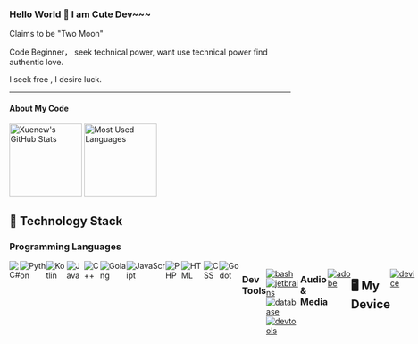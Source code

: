 ### Hello World 👋 I am Cute Dev~~~

Claims to be "Two Moon"

Code Beginner， seek technical power, want use technical power find authentic love.

I seek free , I desire luck.

---

#### About My Code

<img height="130px" src="https://github-readme-stats.vercel.app/api?username=allureluoli&hide_title=true&show_icons=true&hide=issues&include_all_commits=true&count_private=true&theme=graywhite&hide_border=true&bg_color=45,ff7979,ffd479,fffc79,73fa79" alt="Xuenew's GitHub Stats"> <img height="130px" src="https://github-readme-stats.vercel.app/api/top-langs?username=allureluoli&hide_title=true&layout=compact&theme=graywhite&hide_border=true&bg_color=45,fffc79,73fa79,75f0db" alt="Most Used Languages">


## 📕 Technology Stack

### Programming Languages

<div style="display: flex; justify-content: space-around;">
  <img src="https://skillicons.dev/icons?i=cs" alt="C#"/>
  <img src="https://skillicons.dev/icons?i=python" alt="Python" alt="python"/>
  <img src="https://skillicons.dev/icons?i=kotlin" alt="Kotlin"/>
  <img src="https://skillicons.dev/icons?i=java" alt="Java"/>
  <img src="https://skillicons.dev/icons?i=cpp" alt="C++"/>
  <img src="https://skillicons.dev/icons?i=golang" alt="Golang"/>
  <img src="https://skillicons.dev/icons?i=js" alt="JavaScript"/>
  <img src="https://skillicons.dev/icons?i=php" alt="PHP"/>
  <img src="https://skillicons.dev/icons?i=html" alt="HTML"/>
  <img src="https://skillicons.dev/icons?i=css" alt="CSS"/>
  <img src="https://skillicons.dev/icons?i=godot" alt="Godot"/>

  ### Dev Tools
  [![bash](https://skillicons.dev/icons?i=powershell,vim,visualstudio,vscode)](https://skillicons.dev)
  [![jetbrains](https://skillicons.dev/icons?i=clion,idea,phpstorm,pycharm,rider,webstorm)](https://skillicons.dev)
  [![database](https://skillicons.dev/icons?i=mysql,sqlite)](https://skillicons.dev)
  [![devtools](https://skillicons.dev/icons?i=androidstudio,cmake,git,gradle,md,npm)](https://skillicons.dev)
  ### Audio & Media
  [![adobe](https://skillicons.dev/icons?i=pr,ps)](https://skillicons.dev)
  ## 🖥 My Device
  [![device](https://skillicons.dev/icons?i=linux,debian,ubuntu,kali,windows)](https://skillicons.dev)




  
